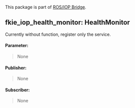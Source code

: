 This package is part of [ROS/IOP Bridge](https://github.com/fkie/iop_core/blob/master/README.md).


## fkie_iop_health_monitor: HealthMonitor

Currently without function, register only the service.

#### Parameter:

> None

#### Publisher:

> None

#### Subscriber:

> None
